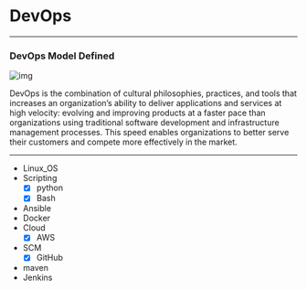 # DevOps
---

### DevOps Model Defined

![img](https://imageio.forbes.com/specials-images/imageserve/60f1e792c7e89f933811814c/0x0.jpg?format=jpg&width=1200)

DevOps is the combination of cultural philosophies, practices, and tools that increases an organization’s ability to deliver applications
and services at high velocity: evolving and improving products at a faster pace than organizations using traditional software development
and infrastructure management processes. This speed enables organizations to better serve their customers and
compete more effectively in the market.

---

* Linux_OS  
* Scripting  
    - [x] python
    - [x] Bash 
* Ansible 
* Docker 
* Cloud 
    - [x] AWS
* SCM 
    - [x] GitHub
* maven
* Jenkins 
